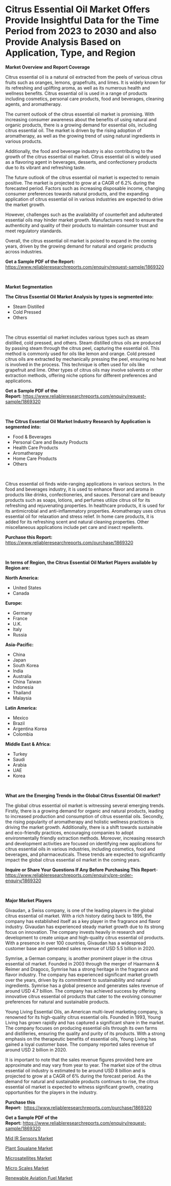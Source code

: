 <p><h1>Citrus Essential Oil Market Offers Provide Insightful Data for the Time Period from 2023 to 2030 and also Provide Analysis Based on Application, Type, and Region</h1></p><p><strong>Market Overview and Report Coverage</strong></p>
<p><p>Citrus essential oil is a natural oil extracted from the peels of various citrus fruits such as oranges, lemons, grapefruits, and limes. It is widely known for its refreshing and uplifting aroma, as well as its numerous health and wellness benefits. Citrus essential oil is used in a range of products including cosmetics, personal care products, food and beverages, cleaning agents, and aromatherapy.</p><p>The current outlook of the citrus essential oil market is promising. With increasing consumer awareness about the benefits of using natural and organic products, there is a growing demand for essential oils, including citrus essential oil. The market is driven by the rising adoption of aromatherapy, as well as the growing trend of using natural ingredients in various products.</p><p>Additionally, the food and beverage industry is also contributing to the growth of the citrus essential oil market. Citrus essential oil is widely used as a flavoring agent in beverages, desserts, and confectionery products due to its vibrant and refreshing taste.</p><p>The future outlook of the citrus essential oil market is expected to remain positive. The market is projected to grow at a CAGR of 6.2% during the forecasted period. Factors such as increasing disposable income, changing consumer preferences towards natural products, and the expanding application of citrus essential oil in various industries are expected to drive the market growth.</p><p>However, challenges such as the availability of counterfeit and adulterated essential oils may hinder market growth. Manufacturers need to ensure the authenticity and quality of their products to maintain consumer trust and meet regulatory standards.</p><p>Overall, the citrus essential oil market is poised to expand in the coming years, driven by the growing demand for natural and organic products across industries.</p></p>
<p><strong>Get a Sample PDF of the Report:</strong> <a href="https://www.reliableresearchreports.com/enquiry/request-sample/1869320">https://www.reliableresearchreports.com/enquiry/request-sample/1869320</a></p>
<p>&nbsp;</p>
<p><strong>Market Segmentation</strong></p>
<p><strong>The Citrus Essential Oil Market Analysis by types is segmented into:</strong></p>
<p><ul><li>Steam Distilled</li><li>Cold Pressed</li><li>Others</li></ul></p>
<p>&nbsp;</p>
<p><p>The citrus essential oil market includes various types such as steam distilled, cold pressed, and others. Steam distilled citrus oils are produced by passing steam through the citrus peel, capturing the essential oil. This method is commonly used for oils like lemon and orange. Cold pressed citrus oils are extracted by mechanically pressing the peel, ensuring no heat is involved in the process. This technique is often used for oils like grapefruit and lime. Other types of citrus oils may involve solvents or other extraction methods, offering niche options for different preferences and applications.</p></p>
<p><strong>Get a Sample PDF of the Report:</strong>&nbsp;<a href="https://www.reliableresearchreports.com/enquiry/request-sample/1869320">https://www.reliableresearchreports.com/enquiry/request-sample/1869320</a></p>
<p>&nbsp;</p>
<p><strong>The Citrus Essential Oil Market Industry Research by Application is segmented into:</strong></p>
<p><ul><li>Food & Beverages</li><li>Personal Care and Beauty Products</li><li>Health Care Products</li><li>Aromatherapy</li><li>Home Care Products</li><li>Others</li></ul></p>
<p>&nbsp;</p>
<p><p>Citrus essential oil finds wide-ranging applications in various sectors. In the food and beverages industry, it is used to enhance flavor and aroma in products like drinks, confectioneries, and sauces. Personal care and beauty products such as soaps, lotions, and perfumes utilize citrus oil for its refreshing and rejuvenating properties. In healthcare products, it is used for its antimicrobial and anti-inflammatory properties. Aromatherapy uses citrus essential oil for relaxation and stress relief. In home care products, it is added for its refreshing scent and natural cleaning properties. Other miscellaneous applications include pet care and insect repellents.</p></p>
<p><strong>Purchase this Report:</strong>&nbsp; <a href="https://www.reliableresearchreports.com/purchase/1869320">https://www.reliableresearchreports.com/purchase/1869320</a></p>
<p>&nbsp;</p>
<p><strong>In terms of Region, the Citrus Essential Oil Market Players available by Region are:</strong></p>
<p>
    <p> <strong> North America: </strong>
        <ul>
            <li>United States</li>
            <li>Canada</li>
        </ul>
        </p> 
    <p> <strong> Europe: </strong>
        <ul>
            <li>Germany</li>
            <li>France</li>
            <li>U.K.</li>
            <li>Italy</li>
            <li>Russia</li>
        </ul>
        </p> 
    <p> <strong> Asia-Pacific: </strong>
        <ul>
            <li>China</li>
            <li>Japan</li>
            <li>South Korea</li>
            <li>India</li>
            <li>Australia</li>
            <li>China Taiwan</li>
            <li>Indonesia</li>
            <li>Thailand</li>
            <li>Malaysia</li>
        </ul>
        </p> 
    <p> <strong> Latin America: </strong>
        <ul>
            <li>Mexico</li>
            <li>Brazil</li>
            <li>Argentina Korea</li>
            <li>Colombia</li>
        </ul>
        </p> 
    <p> <strong> Middle East & Africa: </strong>
        <ul>
            <li>Turkey</li>
            <li>Saudi</li>
            <li>Arabia</li>
            <li>UAE</li>
            <li>Korea</li>
        </ul>
    </p>
    </p>
<p>&nbsp;</p>
<p><strong>What are the Emerging Trends in the Global Citrus Essential Oil market?</strong></p>
<p><p>The global citrus essential oil market is witnessing several emerging trends. Firstly, there is a growing demand for organic and natural products, leading to increased production and consumption of citrus essential oils. Secondly, the rising popularity of aromatherapy and holistic wellness practices is driving the market growth. Additionally, there is a shift towards sustainable and eco-friendly practices, encouraging companies to adopt environmentally friendly extraction methods. Moreover, increasing research and development activities are focused on identifying new applications for citrus essential oils in various industries, including cosmetics, food and beverages, and pharmaceuticals. These trends are expected to significantly impact the global citrus essential oil market in the coming years.</p></p>
<p><strong>Inquire or Share Your Questions If Any Before Purchasing This Report</strong>- <a href="https://www.reliableresearchreports.com/enquiry/pre-order-enquiry/1869320">https://www.reliableresearchreports.com/enquiry/pre-order-enquiry/1869320</a></p>
<p>&nbsp;</p>
<p><strong>Major Market Players</strong></p>
<p><p>Givaudan, a Swiss company, is one of the leading players in the global citrus essential oil market. With a rich history dating back to 1895, the company has established itself as a key player in the fragrance and flavor industry. Givaudan has experienced steady market growth due to its strong focus on innovation. The company invests heavily in research and development to create unique and high-quality citrus essential oil products. With a presence in over 100 countries, Givaudan has a widespread customer base and generated sales revenue of USD 5.5 billion in 2020.</p><p>Symrise, a German company, is another prominent player in the citrus essential oil market. Founded in 2003 through the merger of Haarmann & Reimer and Dragoco, Symrise has a strong heritage in the fragrance and flavor industry. The company has experienced significant market growth over the years, driven by its commitment to sustainability and natural ingredients. Symrise has a global presence and generates sales revenue of around USD 4.7 billion. The company has achieved success by offering innovative citrus essential oil products that cater to the evolving consumer preferences for natural and sustainable products.</p><p>Young Living Essential Oils, an American multi-level marketing company, is renowned for its high-quality citrus essential oils. Founded in 1993, Young Living has grown rapidly and has captured a significant share in the market. The company focuses on producing essential oils through its own farms and distilleries, ensuring the quality and purity of its products. With a strong emphasis on the therapeutic benefits of essential oils, Young Living has gained a loyal customer base. The company reported sales revenue of around USD 2 billion in 2020.</p><p>It is important to note that the sales revenue figures provided here are approximate and may vary from year to year. The market size of the citrus essential oil industry is estimated to be around USD 8 billion and is projected to grow at a CAGR of 6% during the forecast period. As the demand for natural and sustainable products continues to rise, the citrus essential oil market is expected to witness significant growth, creating opportunities for the players in the industry.</p></p>
<p><strong>Purchase this Report:</strong>&nbsp;&nbsp;<a href="https://www.reliableresearchreports.com/purchase/1869320">https://www.reliableresearchreports.com/purchase/1869320</a></p>
<p></p>
<p><strong>Get a Sample PDF of the Report:</strong>&nbsp;<a href="https://www.reliableresearchreports.com/enquiry/request-sample/1869320">https://www.reliableresearchreports.com/enquiry/request-sample/1869320</a></p>
<p><p><a href="https://medium.com/@bradomar67436/mid-ir-sensors-nbsp-market-focuses-on-market-share-size-and-projected-forecast-till-2030-5e1a29cd4d4e">Mid IR Sensors Market</a></p><p><a href="https://github.com/mahnoor2003/Market-Research-Report-List-1/blob/main/plant-squalane-market.md">Plant Squalane Market</a></p><p><a href="https://medium.com/@smriti.reportprime/decoding-microsatellites-market-metrics-market-share-trends-and-growth-patterns-69777fbba2bd">Microsatellites Market</a></p><p><a href="https://medium.com/@chiragreportprime4/micro-scales-market-analysis-and-sze-forecasted-for-period-from-2023-to-2030-b9af97dbc41d">Micro Scales Market</a></p><p><a href="https://github.com/abdelrhmankishk22/Market-Research-Report-List-1/blob/main/renewable-aviation-fuel-market.md">Renewable Aviation Fuel Market</a></p></p>